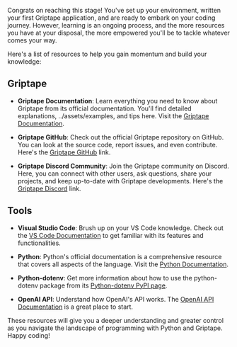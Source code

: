 Congrats on reaching this stage! You've set up your environment, written your first Griptape application, and are ready to embark on your coding journey. However, learning is an ongoing process, and the more resources you have at your disposal, the more empowered you'll be to tackle whatever comes your way.

Here's a list of resources to help you gain momentum and build your knowledge:

## Griptape

- **Griptape Documentation**: Learn everything you need to know about Griptape from its official documentation. You'll find detailed explanations, ../assets/examples, and tips here. Visit the [Griptape Documentation](https://docs.griptape.ai/en/latest/).

- **Griptape GitHub**: Check out the official Griptape repository on GitHub. You can look at the source code, report issues, and even contribute. Here's the [Griptape GitHub](https://github.com/griptape-ai/griptape) link.

- **Griptape Discord Community**: Join the Griptape community on Discord. Here, you can connect with other users, ask questions, share your projects, and keep up-to-date with Griptape developments. Here's the [Griptape Discord](https://discord.com/invite/gnWRz88eym) link.


## Tools

- **Visual Studio Code**: Brush up on your VS Code knowledge. Check out the [VS Code Documentation](https://code.visualstudio.com/docs) to get familiar with its features and functionalities.

- **Python**: Python's official documentation is a comprehensive resource that covers all aspects of the language. Visit the [Python Documentation](https://docs.python.org/3/).

- **Python-dotenv**: Get more information about how to use the python-dotenv package from its [Python-dotenv PyPI page](https://pypi.org/project/python-dotenv/).

- **OpenAI API**: Understand how OpenAI's API works. The [OpenAI API Documentation](https://platform.openai.com/docs/) is a great place to start.

These resources will give you a deeper understanding and greater control as you navigate the landscape of programming with Python and Griptape. Happy coding!


